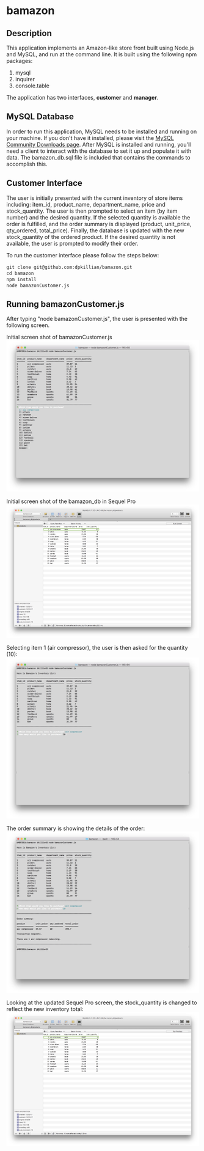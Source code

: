 # bamazon

## Description
This application implements an Amazon-like store front built using Node.js and MySQL, and run at the command line. It is built using the following npm packages:
1. mysql
2. inquirer
3. console.table

The application has two interfaces, **customer** and **manager**.


## MySQL Database
In order to run this application, MySQL needs to be installed and running on your machine.  If you don't have it installed, please visit the [MySQL Community Downloads page](https://dev.mysql.com/downloads/).  After MySQL is installed and running, you'll need a client to interact with the database to set it up and populate it with data.  The bamazon_db.sql file is included that contains the commands to accomplish this.


## Customer Interface
The user is initially presented with the current inventory of store items including: item_id, product_name,  department_name, price and stock_quantity. The user is then prompted to select an item (by item number) and the desired quantity.  If the selected quantity is available the order is fulfilled, and the order summary is displayed (product, unit_price, qty_ordered, total_price). Finally, the database is updated with the new stock_quantity of the ordered product. If the desired quantity is not available, the user is prompted to modify their order.

To run the customer interface please follow the steps below:
```
git clone git@github.com:dpkillian/bamazon.git
cd bamazon
npm install
node bamazonCustomer.js
```


## Running bamazonCustomer.js
After typing "node bamazonCustomer.js", the user is presented with the following screen.

Initial screen shot of bamazonCustomer.js
![bamazonCustomer.js Screenshot 1](/images/cust1.jpeg)

	
Initial screen shot of the bamazon_db in Sequel Pro
![bamazonCustomer.js Screenshot 2](/images/cust2.jpeg)


Selecting item 1 (air compressor), the user is then asked for the quantity (10):
![bamazonCustomer.js Screenshot 3](/images/cust3.jpeg)


The order summary is showing the details of the order:
![bamazonCustomer.js Screenshot 4](/images/cust4.jpeg)


Looking at the updated Sequel Pro screen, the stock_quantity is changed to reflect the new inventory total:
![bamazonCustomer.js Screenshot 5](/images/cust5.jpeg)















